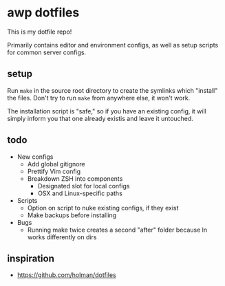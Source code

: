 # awp dotfiles
This is my dotfile repo!

Primarily contains editor and environment configs, as well as setup scripts for common server
configs.

## setup
Run `make` in the source root directory to create the symlinks which "install" the files. Don't try to run `make` from anywhere else, it won't work.

The installation script is "safe," so if you have an existing config, it will simply inform you that one already existis and leave it untouched.

## todo
* New configs
    * Add global gitignore
    * Prettify Vim config
    * Breakdown ZSH into components
        * Designated slot for local configs
        * OSX and Linux-specific paths
* Scripts
    * Option on script to nuke existing configs, if they exist
    * Make backups before installing
* Bugs
	* Running make twice creates a second "after" folder because ln works differently on dirs

## inspiration
* https://github.com/holman/dotfiles
